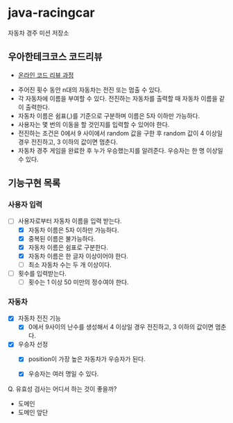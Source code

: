# java-racingcar

자동차 경주 미션 저장소

## 우아한테크코스 코드리뷰

- [온라인 코드 리뷰 과정](https://github.com/woowacourse/woowacourse-docs/blob/master/maincourse/README.md)


* 주어진 횟수 동안 n대의 자동차는 전진 또는 멈출 수 있다.
* 각 자동차에 이름을 부여할 수 있다. 전진하는 자동차를 출력할 때 자동차 이름을 같이 출력한다.
* 자동차 이름은 쉼표(,)를 기준으로 구분하며 이름은 5자 이하만 가능하다.
* 사용자는 몇 번의 이동을 할 것인지를 입력할 수 있어야 한다.
* 전진하는 조건은 0에서 9 사이에서 random 값을 구한 후 random 값이 4 이상일 경우 전진하고, 3 이하의 값이면 멈춘다.
* 자동차 경주 게임을 완료한 후 누가 우승했는지를 알려준다. 우승자는 한 명 이상일 수 있다.

## 기능구현 목록

### 사용자 입력

- [ ] 사용자로부터 자동차 이름을 입력 받는다.
  - [x] 자동차 이름은 5자 이하만 가능하다.
  - [x] 중복된 이름은 불가능하다.
  - [x] 자동차 이름은 쉼표로 구분한다.
  - [x] 자동차 이름은 한 글자 이상이어야 한다.
  - [ ] 최소 자동차 수는 두 개 이상이다.
- [ ] 횟수를 입력받는다.
  - [ ] 횟수는 1 이상 50 미만의 정수여야 한다.

### 자동차

- [x] 자동차 전진 기능
  - [x] 0에서 9사이의 난수를 생성해서 4 이상일 경우 전진하고, 3 이하의 값이면 멈춘다.
- [x] 우승자 선정
  - [x] position이 가장 높은 자동차가 우승자가 된다.
  - [x] 우승자는 여러 명일 수 있다.






Q. 유효성 검사는 어디서 하는 것이 좋을까?
  - 도메인
  - 도메인 앞단